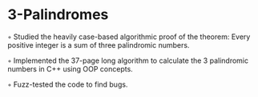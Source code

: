 # 3-Palindromes

◦ Studied the heavily case-based algorithmic proof of the theorem: Every positive integer is a sum of three palindromic
numbers.

◦ Implemented the 37-page long algorithm to calculate the 3 palindromic numbers in C++ using OOP concepts.

◦ Fuzz-tested the code to find bugs.
